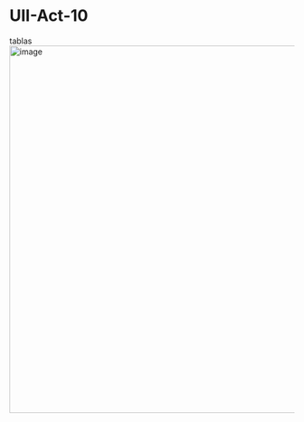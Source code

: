 # UII-Act-10
tablas
<img width="1920" height="649" alt="image" src="https://github.com/user-attachments/assets/1151a518-441b-47a9-945c-96bc3c656e73" />
